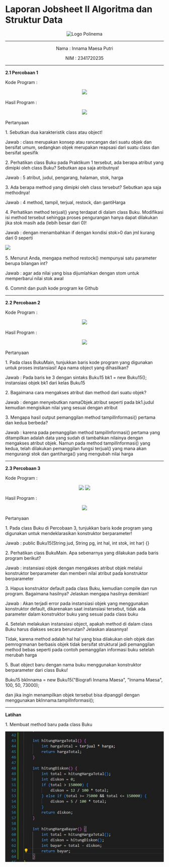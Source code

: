 # Laporan Jobsheet II Algoritma dan Struktur Data
<p align="center">
   <img src="https://static.wikia.nocookie.net/logopedia/images/8/8a/Politeknik_Negeri_Malang.png/revision/latest?cb=20190922202558 " alt="Logo Polinema" width="30%"> 
</p>
<hr>
<p align="center">Nama : Innama Maesa Putri</p>
<p align="center">NIM : 2341720235</p>
<hr>
<b>2.1 Percobaan 1</b>
<p>Kode Program : </p>
<p align="center">
    <img src="https://drive.google.com/file/d/1Hk4d6QoDTy9JmmCK-0Q6rsFQWmei6r9J/view?usp=sharing">
</p>
<p>Hasil Program : </p>
<p align="center">
    <img src="gambar/hasil_percobaan1">
</p>
<p>Pertanyaan</p>
<p>1. Sebutkan dua karakteristik class atau object!</p>
<p>Jawab : class merupakan konsep atau rancangan dari suatu objek dan bersifat umum, sedangkan objek merupakan reapsasi dari suatu class dan bersifat spesifik</p>
<p>2. Perhatikan class Buku pada Praktikum 1 tersebut, ada berapa atribut yang dimipki oleh class Buku? Sebutkan apa saja atributnya!</p>
<p>Jawab : 5 atribut, judul, pengarang, halaman, stok, harga</p>
<p>3. Ada berapa method yang dimipki oleh class tersebut? Sebutkan apa saja methodnya!</p>
<p>Jawab : 4 method, tampil, terjual, restock, dan gantiHarga</p>
<p>4. Perhatikan method terjual() yang terdapat di dalam class Buku. Modifikasi isi method tersebut sehingga proses pengurangan hanya dapat dilakukan jika stok masih ada (lebih besar dari 0)!</p>
Jawab : dengan menambahkan if dengan kondisi stok>0 dan jml kurang dari 0 seperti <p><img src="gambar/modifikasi_no4_percobaan1"></p>
<p>5. Menurut Anda, mengapa method restock() mempunyai satu parameter berupa bilangan int?</p>
Jawab : agar ada nilai yang bisa dijumlahkan dengan stom untuk memperbarui nilai stok awal
<p>6. Commit dan push kode program ke Github</p>
<hr>
<b>2.2 Percobaan 2</b>
<p>Kode Program : </p>
<p align="center">
    <img src="gambar/kode_percobaan2">
</p>
<p>Hasil Program : </p>
<p align="center">
    <img src="gambar/hasil_percobaan2">
</p>
<p>Pertanyaan<p>
<p>1. Pada class BukuMain, tunjukkan baris kode program yang digunakan untuk proses instansiasi! Apa nama object yang dihasilkan?</p>
<p>Jawab : Pada baris ke 3 dengan sintaks Buku15 bk1 = new Buku15(); instansiasi objek bk1 dari kelas Buku15</p>
<p>2. Bagaimana cara mengakses atribut dan method dari suatu objek?</p>
<p>Jawab : dengan menyebutkan namaObjek.atribut seperti pada bk1.judul kemudian mengisikan nilai yang sesuai dengan atribut</p>
<p>3. Mengapa hasil output pemanggilan method tampilInformasi() pertama dan kedua berbeda?</p>
<p>Jawab : karena pada pemanggilan method tampilInformasi() pertama yang ditampilkan adalah data yang sudah di tambahkan nilainya dengan mengakses atribut objek. Namun pada method tampilInformasi() yang kedua, telah dilakukan pemanggilan fungsi terjual() yang mana akan mengurangi stok dan gantiharga() yang mengubah nilai harga</p>
<hr>
<b>2.3 Percobaan 3</b>
<p>Kode Program : </p>
<p align="center">
    <img src="gambar/kode1_percobaan3">
    <img src="gambar/kode2_percobaan3">
</p>
<p>Hasil Program : </p>
<p align="center">
    <img src="gambar/hasil_percobaan3">
</p>
<p>Pertanyaan</p>
<p>1. Pada class Buku di Percobaan 3, tunjukkan baris kode program yang digunakan untuk mendeklarasikan konstruktor berparameter!</p>
<p>Jawab : public Buku15(String jud, String pg, int hal, int stok, int har) {}</p>
<p>2. Perhatikan class BukuMain. Apa sebenarnya yang dilakukan pada baris program berikut?</p>
<p>Jawab : instansiasi objek dengan mengakses atribut objek melalui konstruktor berparameter dan memberi nilai atribut pada konstruktor berparameter</p>
<p>3. Hapus konstruktor default pada class Buku, kemudian compile dan run program. Bagaimana hasilnya? Jelaskan mengapa hasilnya demikian!</p>
<p>Jawab : Akan terjadi error pada instansiasi objek yang menggunakan konstruktor default, dikarenakan saat instansiasi tersebut, tidak ada parameter dalam konstruktor buku yang sesuai pada class buku</p>
<p>4. Setelah melakukan instansiasi object, apakah method di dalam class Buku harus diakses secara berurutan? Jelaskan alasannya!</p>
<p>Tidak, karena method adalah hal hal yang bisa dilakukan oleh objek dan pemrogrmanan berbasis objek tidak bersifat struktural jadi pemanggilan method bebas seperti pada contoh pemanggilan informasi buku setelah merubah harga</p>
<p>5. Buat object baru dengan nama buku<NamaMahasiswa> menggunakan konstruktor berparameter dari class Buku! </p>
<p>Buku15 bkInnama = new Buku15("Biografi Innama Maesa", "Innama Maesa", 100, 50, 73000);</p>
<p>dan jika ingin menampilkan objek tersebut bisa dipanggil dengan menggunakan bkInnama.tampilInformasi();</p>
<hr>
<b>Latihan</b>
<p>1. Membuat method baru pada class Buku</p>
<p><img src="gambar/latihan1.jpg"></p>